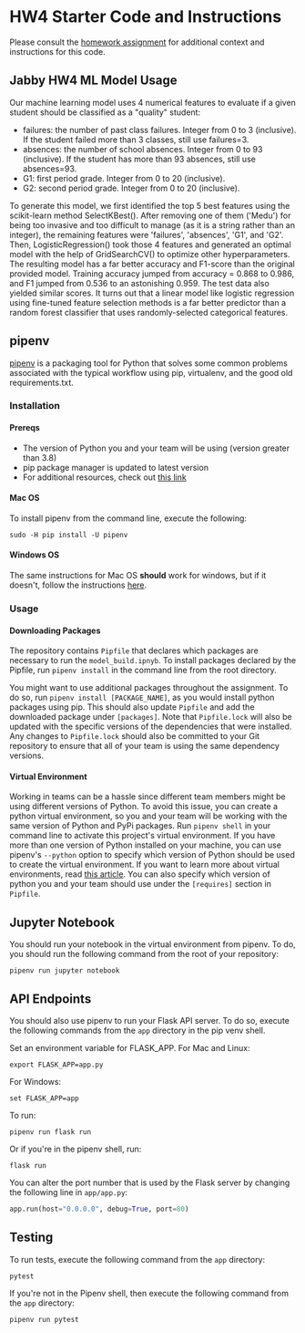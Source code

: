 # HW4 Starter Code and Instructions

Please consult the [homework assignment](https://cmu-313.github.io//assignments/hw4) for additional context and instructions for this code.

## Jabby HW4 ML Model Usage

Our machine learning model uses 4 numerical features to evaluate if a given student should be classified as a "quality" student:
- failures: the number of past class failures. Integer from 0 to 3 (inclusive). If the student failed more than 3 classes, still use failures=3.
- absences: the number of school absences. Integer from 0 to 93 (inclusive). If the student has more than 93 absences, still use absences=93.
- G1: first period grade. Integer from 0 to 20 (inclusive).
- G2: second period grade. Integer from 0 to 20 (inclusive).

To generate this model, we first identified the top 5 best features using the scikit-learn method SelectKBest(). After removing one of them ('Medu') for being too invasive and too difficult to manage (as it is a string rather than an integer), the remaining features were 'failures', 'absences', 'G1', and 'G2'. Then, LogisticRegression() took those 4 features and generated an optimal model with the help of GridSearchCV() to optimize other hyperparameters. The resulting model has a far better accuracy and F1-score than the original provided model. Training accuracy jumped from accuracy = 0.868 to 0.986, and F1 jumped from 0.536 to an astonishing 0.959. The test data also yielded similar scores. It turns out that a linear model like logistic regression using fine-tuned feature selection methods is a far better predictor than a random forest classifier that uses randomly-selected categorical features.

## pipenv

[pipenv](https://pipenv.pypa.io/en/latest) is a packaging tool for Python that solves some common problems associated with the typical workflow using pip, virtualenv, and the good old requirements.txt.

### Installation

#### Prereqs

- The version of Python you and your team will be using (version greater than 3.8)
- pip package manager is updated to latest version
- For additional resources, check out [this link](https://pipenv-fork.readthedocs.io/en/latest/install.html#installing-pipenv)

#### Mac OS

To install pipenv from the command line, execute the following:

```terminal
sudo -H pip install -U pipenv
```

#### Windows OS

The same instructions for Mac OS **should** work for windows, but if it doesn't, follow the instructions [here](https://www.pythontutorial.net/python-basics/install-pipenv-windows).

### Usage

#### Downloading Packages

The repository contains `Pipfile` that declares which packages are necessary to run the `model_build.ipnyb`.
To install packages declared by the Pipfile, run `pipenv install` in the command line from the root directory.

You might want to use additional packages throughout the assignment.
To do so, run `pipenv install [PACKAGE_NAME]`, as you would install python packages using pip.
This should also update `Pipfile` and add the downloaded package under `[packages]`.
Note that `Pipfile.lock` will also be updated with the specific versions of the dependencies that were installed.
Any changes to `Pipfile.lock` should also be committed to your Git repository to ensure that all of your team is using the same dependency versions.

#### Virtual Environment

Working in teams can be a hassle since different team members might be using different versions of Python.
To avoid this issue, you can create a python virtual environment, so you and your team will be working with the same version of Python and PyPi packages.
Run `pipenv shell` in your command line to activate this project's virtual environment.
If you have more than one version of Python installed on your machine, you can use pipenv's `--python` option to specify which version of Python should be used to create the virtual environment.
If you want to learn more about virtual environments, read [this article](https://docs.python-guide.org/dev/virtualenvs/#using-installed-packages).
You can also specify which version of python you and your team should use under the `[requires]` section in `Pipfile`.

## Jupyter Notebook

You should run your notebook in the virtual environment from pipenv.
To do, you should run the following command from the root of your repository:

```terminal
pipenv run jupyter notebook
```

## API Endpoints

You should also use pipenv to run your Flask API server.
To do so, execute the following commands from the `app` directory in the pip venv shell.


Set an environment variable for FLASK_APP.
For Mac and Linux:
```terminal
export FLASK_APP=app.py
```

For Windows:
```terminal
set FLASK_APP=app
```

To run:
```terminal
pipenv run flask run
```

Or if you're in the pipenv shell, run:
```terminal
flask run
```

You can alter the port number that is used by the Flask server by changing the following line in `app/app.py`:

```python
app.run(host="0.0.0.0", debug=True, port=80)
```

## Testing

To run tests, execute the following command from the `app` directory:

```terminal
pytest
```

If you're not in the Pipenv shell, then execute the following command from the `app` directory:

```terminal
pipenv run pytest
```
